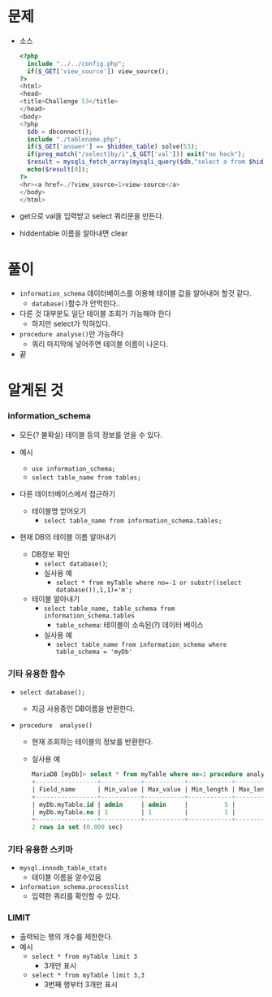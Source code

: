 # 문제

- 소스

  ```php
  <?php
    include "../../config.php";
    if($_GET['view_source']) view_source();
  ?>
  <html>
  <head>
  <title>Challenge 53</title>
  </head>
  <body>
  <?php
    $db = dbconnect();
    include "./tablename.php";
    if($_GET['answer'] == $hidden_table) solve(53);
    if(preg_match("/select|by/i",$_GET['val'])) exit("no hack");
    $result = mysqli_fetch_array(mysqli_query($db,"select a from $hidden_table where a={$_GET['val']}"));
    echo($result[0]);
  ?>
  <hr><a href=./?view_source=1>view-source</a>
  </body>
  </html>
  ```
  
- get으로 val을 입력받고 select 쿼리문을 만든다.

- hiddentable 이름을 알아내면 clear

#  풀이

- `information_schema` 데이터베이스를 이용해 테이블 값을 알아내야 할것 같다.
  - `database()`함수가 안먹힌다..
- 다른 것 대부분도 일단 테이블 조회가 가능해야 한다
  - 하지만 select가 막혀있다.
- `procedure analyse()`만 가능하다
  - 쿼리 마지막에 넣어주면 테이블 이름이 나온다.
- 끝

# 알게된 것

### information_schema

- 모든(? 불확실) 테이블 등의 정보를 얻을 수 있다.
- 예시
  - `use information_schema;`
  - `select table_name from tables;`
- 다른 데이터베이스에서 접근하기
  - 테이블명 얻어오기
    - `select table_name from information_schema.tables;`

- 현재 DB의 테이블 이름 알아내기

  - DB정보 확인
    - `select database()`;
    - 실사용 예
      - `select * from myTable where no=-1 or substr((select database()),1,1)='m';`
  - 테이블 알아내기
    - `select table_name, table_schema from information_schema.tables`
      - `table_schema`: 테이블이 소속된(?) 데이터 베이스
    - 실사용 예
      - `select table_name from information_schema where table_schema = 'myDb'`

  

### 기타 유용한 함수

- `select database();`

  - 지금 사용중인 DB이름을 반환한다.

- `procedure  analyse()`

  - 현재 조회하는 테이블의 정보를 반환한다.

  - 실사용 예

    ```sql
    MariaDB [myDb]> select * from myTable where no=1 procedure analyse();
    +-----------------+-----------+-----------+------------+------------+------------------+-------+-------------------------+--------+------------------------+
    | Field_name      | Min_value | Max_value | Min_length | Max_length | Empties_or_zeros | Nulls | Avg_value_or_avg_length | Std    | Optimal_fieldtype      |
    +-----------------+-----------+-----------+------------+------------+------------------+-------+-------------------------+--------+------------------------+
    | myDb.myTable.id | admin     | admin     |          5 |          5 |                0 |     0 | 5.0000                  | NULL   | ENUM('admin') NOT NULL |
    | myDb.myTable.no | 1         | 1         |          1 |          1 |                0 |     0 | 1.0000                  | 0.0000 | ENUM('1') NOT NULL     |
    +-----------------+-----------+-----------+------------+------------+------------------+-------+-------------------------+--------+------------------------+
    2 rows in set (0.000 sec)
    
    
    ```

    

### 기타 유용한 스키마

- `mysql.innodb_table_stats`
  - 테이블 이름을 알수있음
- `information_schema.processlist`
  - 입력한 쿼리를 확인할 수 있다.



### LIMIT

- 출력되는 행의 개수를 제한한다.
- 예시
  - `select * from myTable limit 3`
    - 3개만 표시
  - `select * from myTable limit 3,3`
    - 3번째 행부터 3개만 표시